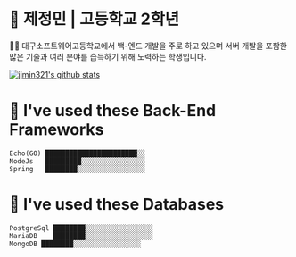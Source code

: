 # 🚀 제정민 | 고등학교 2학년
<p>👨‍🎓 대구소프트웨어고등학교에서 백-엔드 개발을 주로 하고 있으며 서버 개발을 포함한 많은 기술과 여러 분야를 습득하기 위해 노력하는 학생입니다.</p>

[![jjmin321's github stats](https://github-readme-stats.vercel.app/api?username=jjmin321&show_icons=true&hide_border=true)](https://github.com/jjmin321)
 
 
# 📖 I've used these Back-End Frameworks
```text
Echo(GO) ███████████████████████░░   
NodeJs   █████████░░░░░░░░░░░░░░░░
Spring   ████████░░░░░░░░░░░░░░░░░   
```

# 📑 I've used these Databases
```text
PostgreSql ████████░░░░░░░░░░░░░░░░░   
MariaDB    ████████░░░░░░░░░░░░░░░░░   
MongoDB ████████░░░░░░░░░░░░░░░░░   
```



